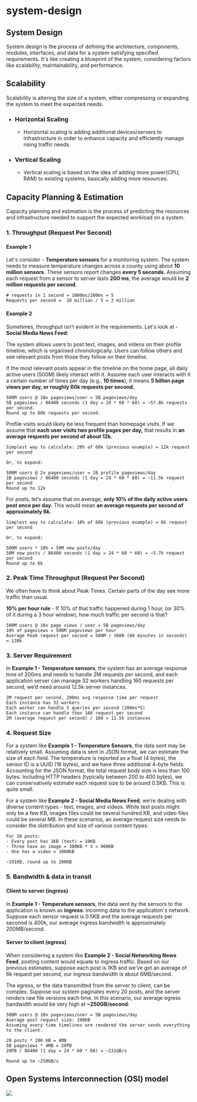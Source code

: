 # system-design



## System Design

System design is the process of defining the architecture, components, modules, interfaces, and data for a system satisfying specified requirements. It's  like creating a blueprint of the system, considering factors like scalability, maintainability, and performance.



## Scalability

Scalability is altering the size of a system, either compressing or expanding the system to meet the expected needs.

- ### Horizontal Scaling 

  - Horizontal scaling is adding additional devices/servers to infrastructure in order to enhance capacity and efficiently manage rising traffic needs. 

- ### Vertical Scaling 

  - Vertical scaling is based on the idea of adding more power(CPU, RAM) to existing systems, basically adding more resources.



## Capacity Planning & Estimation

Capacity planning and estimation is the process of predicting the resources and infrastructure needed to support the expected workload on a system. 

### 1. Throughput (Request Per Second)

#### Example 1

Let's consider - **Temperature sensors** for a monitoring system. The system needs to measure temperature changes across a county using about **10 million sensors**. These sensors report changes **every 5 seconds**. Assuming each request from a sensor to server lasts **200 ms**, the average would be **2 million requests per second**.

```
# requests in 1 second = 1000ms/200ms = 5
Requests per second =  10 million / 5 = 2 million
```

#### Example 2

Sometimes, throughput isn’t evident in the requirements. Let's look at - **Social Media News Feed**:

The system allows users to post text, images, and videos on their profile timeline, which is organised chronologically. Users can follow others and see relevant posts from those they follow on their timeline.

If the most relevant posts appear in the timeline on the home page, all daily active users (500M) likely interact with it. Assume each user interacts with it a certain number of times per day (e.g., **10 times**), it means **5 billion page views per day, or roughly 60k requests per second.**

```
500M users @ 10x pageviews/user = 5B pageviews/day
5B pageviews / 86400 seconds (1 day = 24 * 60 * 60) = ~57.8k requests per second.
Round up to 60k requests per second.
```

Profile visits would likely be less frequent than homepage visits. If we assume that **each user visits two profile pages per day,** that results in **an average requests per second of about 12k.**

```
Simplest way to calculate: 20% of 60k (previous example) = 12k request per second

Or, to expand:

500M users @ 2x pageviews/user = 1B profile pageviews/day
1B pageviews / 86400 seconds (1 day = 24 * 60 * 60) = ~11.5k request per second
Round up to 12k
```

For posts, let’s assume that on average, **only 10% of the daily active users post once per day.** This would mean **an average requests per second of approximately 6k.**

```
Simplest way to calculate: 10% of 60k (previous example) = 6k request per second

Or, to expand:

500M users * 10% = 50M new posts/day
50M new posts / 86400 seconds (1 day = 24 * 60 * 60) = ~5.7k request per second
Round up to 6k
```

### 2. Peak Time Throughput (Request Per Second)

We often have to think about Peak Times. Certain parts of the day see more traffic than usual.

**10% per hour rule** - If 10% of that traffic happened during 1 hour, (or 30% of it during a 3 hour window), how much traffic per second is that?

```
500M users @ 10x page views / user = 5B pageviews/day
10% of pageviews = 500M pageviews per hour
Average Peak request per second = 500M / 3600 (60 minutes in seconds) = 138k
```

### 3. Server Requirement

In **Example 1 - Temperature sensors**, the system has an average response time of 200ms and needs to handle 2M requests per second, and each application server can manage 32 workers handling 160 requests per second, we’d need around 12.5k server instances.

```
2M request per second, 200ms avg response time per request
Each instance has 32 workers
Each worker can handle 5 queries per second (200ms*5)
Each instance can handle then 160 request per second
2M (average request per second) / 160 = 12.5k instances
```

### 4. Request Size

For a system like **Example 1 - Temperature Sensors**, the data sent may be relatively small. Assuming data is sent in JSON  format, we can estimate the size of each field. The temperature is  reported as a float (4 bytes), the sensor ID is a UUID (16 bytes), and  we have three additional 4-byte fields. Accounting for the JSON format,  the total request body size is less than 100 bytes. Including HTTP  headers (typically between 200 to 400 bytes), we can conservatively  estimate each request size to be around 0.5KB. This is quite small.  

For a system like **Example 2 - Social Media News Feed**, we’re dealing with diverse content types - text, images, and videos.  While text posts might only be a few KB, images files could be several  hundred KB, and video files could be several MB. In these scenarios, an  average request size needs to consider the distribution and size of various content types.

```
For 10 posts:
- Every post has 1KB (text) = 10KB
- Three have an image = 300KB * 3 = 900KB
- One has a video = 1000KB

~191KB, round up to 200KB
```

### 5. Bandwidth & data in transit

#### Client to server (ingress)

In **Example 1 - Temperature sensors**, the data sent by the sensors to the application is known as **ingress**:  incoming data to the application's network. Suppose each sensor request  is 0.5KB and the average requests per seconnd is 400k, our average ingress bandwidth is  approximately 200MB/second. 

#### Server to client (egress)

When considering a system like **Example 2 - Social Networking News Feed**, posting content would equate to ingress traffic. Based on our previous  estimates, suppose each post is 1KB and we’ve got an average of 6k request per second, our ingress bandwidth is about 6MB/second.

The  egress, or the data transmitted from the server to client, can be complex. Suppose our system paginates every 20 posts, and the server renders raw file versions each time. In this scenario, our average egress bandwidth would be very high at **~250GB/second**:

```
500M users @ 10x pageviews/user = 5B pageviews/day
Average post request size: 200KB
Assuming every time timelines are rendered the server sends everything to the client.

20 posts * 200 KB = 4MB
5B pageviews * 4MB = 20PB
20PB / 86400 (1 day = 24 * 60 * 60) = ~231GB/s

Round up to ~250GB/s
```



## Open Systems Interconnection (OSI) model

![](images/osi.png)